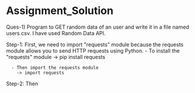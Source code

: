 # Assignment_Solution

Ques-1) Program to GET random data of an user and write it in a file named users.csv. I have used Random Data API.


Step-1: First, we need to import "requests" module because the requests module allows you to send HTTP requests using Python.
      - To install the "requests" module
        -> pip install requests
        
      - Then import the requests module
        -> import requests
        
Step-2: Then 
      
      
  





